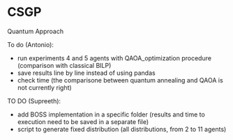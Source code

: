 # CSGP
Quantum Approach

To do (Antonio):
- run experiments 4 and 5 agents with QAOA_optimization procedure (comparison with classical BILP)
- save results line by line instead of using pandas 
- check time (the comparisone between quantum annealing and QAOA is not currently right)


TO DO (Supreeth):
- add BOSS implementation in a specific folder (results and time to execution need to be saved in a separate file)
- script to generate fixed distribution (all distributions, from 2 to 11 agents)